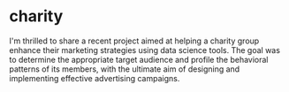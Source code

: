 # charity
I'm thrilled to share a recent project aimed at helping a charity group enhance their marketing strategies using data science tools. The goal was to determine the appropriate target audience and profile the behavioral patterns of its members, with the ultimate aim of designing and implementing effective advertising campaigns.

